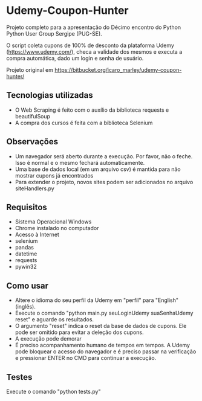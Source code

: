 # Udemy-Coupon-Hunter
Projeto completo para a apresentação do Décimo encontro do Python Python User Group Sergipe (PUG-SE).

O script coleta cupons de 100% de desconto da plataforma Udemy (https://www.udemy.com/), checa a validade dos mesmos e executa a compra automática, dado um login e senha de usuário.

Projeto original em https://bitbucket.org/icaro_marley/udemy-coupon-hunter/

## Tecnologias utilizadas  
- O Web Scraping é feito com o auxílio da biblioteca requests e beautifulSoup
- A compra dos cursos é feita com a biblioteca Selenium

## Observações
- Um navegador será aberto durante a execução. Por favor, não o feche. Isso é normal e o mesmo fechará automaticamente.
- Uma base de dados local (em um arquivo csv) é mantida para não mostrar cupons já encontrados
- Para extender o projeto, novos sites podem ser adicionados no arquivo siteHandlers.py

## Requisitos
- Sistema Operacional Windows
- Chrome instalado no computador
- Acesso à Internet
- selenium
- pandas
- datetime
- requests
- pywin32

## Como usar
- Altere o idioma do seu perfil da Udemy em "perfil" para "English" (inglês).
- Execute o comando "python main.py seuLoginUdemy suaSenhaUdemy reset" e aguarde os resultados. 
- O argumento "reset" indica o reset da base de dados de cupons. Ele pode ser omitido para evitar a deleção dos cupons.
- A execução pode demorar
- É preciso acompanhamento humano de tempos em tempos. A Udemy pode bloquear o acesso do navegador e é preciso passar na verificação e pressionar ENTER no CMD para continuar a execução.

## Testes
Execute o comando "python tests.py"
